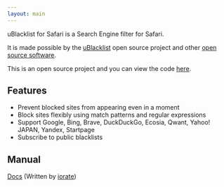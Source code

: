 ```yaml
---
layout: main
---
```


uBlacklist for Safari is a Search Engine filter for Safari.

It is made possible by the [uBlacklist](https://ublacklist.github.io/) open source project and other [open source software](/uBlacklist-for-Safari/other-licence).

This is an open source project and you can view the code [here](https://github.com/HoneyLuka/uBlacklist/tree/safari-port/safari-project).

## Features

- Prevent blocked sites from appearing even in a moment
- Block sites flexibly using match patterns and regular expressions
- Support Google, Bing, Brave, DuckDuckGo, Ecosia, Qwant, Yahoo! JAPAN, Yandex, Startpage
- Subscribe to public blacklists

## Manual

[Docs](https://ublacklist.github.io/docs) (Written by [iorate](https://twitter.com/iorate))
